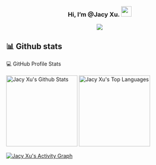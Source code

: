 <h3 align="center">
   Hi, I’m @Jacy Xu.
  <img src="https://media.giphy.com/media/hvRJCLFzcasrR4ia7z/giphy.gif" width="28">
</h3>
<p align="center">
  <a href="https://github.com/XdpCs"><img src="https://readme-typing-svg.herokuapp.com?color=2196F3&lines=Love+programming!+Solidity+Engineer+💻"></a>
</p>

##  📊 Github stats


<summary>💻 GitHub Profile Stats</summary>
  <br/>
<a href="https://github.com/anuraghazra/github-readme-stats"><img alt="Jacy Xu's Github Stats" src="https://denvercoder1-github-readme-stats.vercel.app/api/?username=XdpCS&count_private=true&show_icons=true&theme=radical&cache_seconds=1800&hide_border=true" height="192px"/></a>
<a href="https://github.com/anuraghazra/github-readme-stats"><img alt="Jacy Xu's Top Languages" src="https://github-readme-stats.vercel.app/api/top-langs/?username=XdpCS&show_icons=true&locale=en&layout=compact&hide=c,html,stata,Tcl,Shell,BatchFile,CSS,SystemVerilog,Assembly&langs_count=15&theme=radical&hide_border=true" height="192px"/></a>
  <br/>
  
  
<!-- https://github.com/ashutosh00710/github-readme-activity-graph -->
<a href="https://github.com/ashutosh00710/github-readme-activity-graph"><img alt="Jacy Xu's Activity Graph" src="https://denvercoder1-activity-graph.herokuapp.com/graph/?username=XdpCS&bg_color=1F222E&color=F8D866&line=F85D7F&point=FFFFFF&hide_border=true" /></a>
